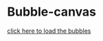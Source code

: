 # Bubble-canvas

<a href = "https://manoharys.github.io/Bubble-canvas/">click here to load the bubbles</a>
